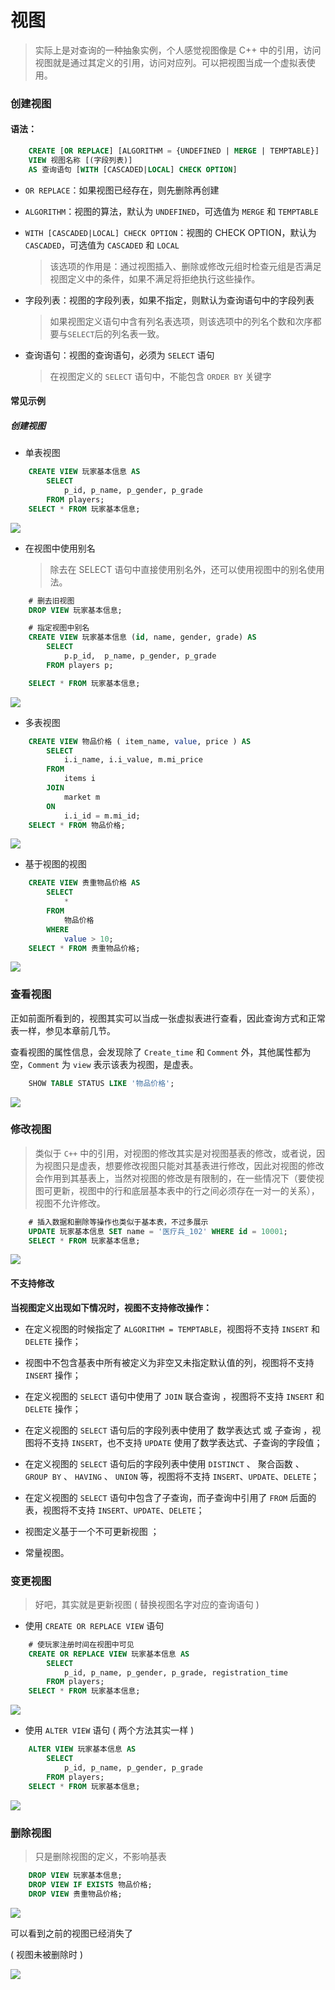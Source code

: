 # **视图**

> 实际上是对查询的一种抽象实例，个人感觉视图像是 C++ 中的引用，访问视图就是通过其定义的引用，访问对应列。可以把视图当成一个虚拟表使用。

### 创建视图

#### 语法：

```sql
    CREATE [OR REPLACE] [ALGORITHM = {UNDEFINED | MERGE | TEMPTABLE}] 
    VIEW 视图名称 [(字段列表)] 
    AS 查询语句 [WITH [CASCADED|LOCAL] CHECK OPTION]
```

+ `OR REPLACE`：如果视图已经存在，则先删除再创建

+ `ALGORITHM`：视图的算法，默认为 `UNDEFINED`，可选值为 `MERGE` 和 `TEMPTABLE`

+ `WITH [CASCADED|LOCAL] CHECK OPTION`：视图的 CHECK OPTION，默认为 `CASCADED`，可选值为 `CASCADED` 和 `LOCAL`

    > 该选项的作用是：通过视图插入、删除或修改元组时检查元组是否满足视图定义中的条件，如果不满足将拒绝执行这些操作。

+ 字段列表：视图的字段列表，如果不指定，则默认为查询语句中的字段列表

    > 如果视图定义语句中含有列名表选项，则该选项中的列名个数和次序都要与`SELECT`后的列名表一致。

+ 查询语句：视图的查询语句，必须为 `SELECT` 语句

    > 在视图定义的 `SELECT` 语句中，不能包含 `ORDER BY` 关键字

#### 常见示例

##### 创建视图

+ 单表视图

```sql
    CREATE VIEW 玩家基本信息 AS
        SELECT  
            p_id, p_name, p_gender, p_grade
        FROM players; 
    SELECT * FROM 玩家基本信息;
```

![ ](./img/3-6-1.png)

+ 在视图中使用别名

    > 除去在 SELECT 语句中直接使用别名外，还可以使用视图中的别名使用法。

```sql
    # 删去旧视图
    DROP VIEW 玩家基本信息;

    # 指定视图中别名
    CREATE VIEW 玩家基本信息 (id, name, gender, grade) AS
        SELECT
            p.p_id,  p_name, p_gender, p_grade
        FROM players p;

    SELECT * FROM 玩家基本信息;

```

![ ](./img/3-6-2.png)

+ 多表视图

```sql
    CREATE VIEW 物品价格 ( item_name, value, price ) AS
        SELECT
            i.i_name, i.i_value, m.mi_price
        FROM 
            items i
        JOIN 
            market m
        ON
            i.i_id = m.mi_id;
    SELECT * FROM 物品价格;
```

![ ](./img/3-6-3.png)

+ 基于视图的视图

```sql
    CREATE VIEW 贵重物品价格 AS
        SELECT 
            * 
        FROM 
            物品价格 
        WHERE 
            value > 10;
    SELECT * FROM 贵重物品价格;
```

![ ](./img/3-6-4.png)

### 查看视图

正如前面所看到的，视图其实可以当成一张虚拟表进行查看，因此查询方式和正常表一样，参见本章前几节。
 
查看视图的属性信息，会发现除了 `Create_time` 和 `Comment` 外，其他属性都为空，`Comment` 为 `view` 表示该表为视图，是虚表。

```sql
    SHOW TABLE STATUS LIKE '物品价格';
```

![ ](./img/3-6-5.png)

### 修改视图

> 类似于 `C++` 中的引用，对视图的修改其实是对视图基表的修改，或者说，因为视图只是虚表，想要修改视图只能对其基表进行修改，因此对视图的修改会作用到其基表上，当然对视图的修改是有限制的，在一些情况下（要使视图可更新，视图中的行和底层基本表中的行之间必须存在一对一的关系），视图不允许修改。


```sql
    # 插入数据和删除等操作也类似于基本表，不过多展示
    UPDATE 玩家基本信息 SET name = '医疗兵_102' WHERE id = 10001;
    SELECT * FROM 玩家基本信息;
```

![ ](./img/3-6-6.png)

#### 不支持修改

**当视图定义出现如下情况时，视图不支持修改操作：**

+ 在定义视图的时候指定了 `ALGORITHM = TEMPTABLE`，视图将不支持 `INSERT` 和 `DELETE` 操作；

+ 视图中不包含基表中所有被定义为非空又未指定默认值的列，视图将不支持 `INSERT` 操作；

+ 在定义视图的 `SELECT` 语句中使用了 `JOIN` 联合查询 ，视图将不支持 `INSERT` 和 `DELETE` 操作；

+ 在定义视图的 `SELECT` 语句后的字段列表中使用了 数学表达式 或 子查询 ，视图将不支持 `INSERT`，也不支持 `UPDATE` 使用了数学表达式、子查询的字段值；

+ 在定义视图的 `SELECT` 语句后的字段列表中使用 `DISTINCT` 、 聚合函数 、 `GROUP BY` 、 `HAVING` 、 `UNION` 等，视图将不支持 `INSERT`、`UPDATE`、`DELETE`；

+ 在定义视图的 `SELECT` 语句中包含了子查询，而子查询中引用了 `FROM` 后面的表，视图将不支持 `INSERT`、`UPDATE`、`DELETE`；

+ 视图定义基于一个不可更新视图 ；

+ 常量视图。

### 变更视图

> 好吧，其实就是更新视图 ( 替换视图名字对应的查询语句 )

+ 使用 `CREATE OR REPLACE VIEW` 语句

```sql
    # 使玩家注册时间在视图中可见
    CREATE OR REPLACE VIEW 玩家基本信息 AS
        SELECT  
            p_id, p_name, p_gender, p_grade, registration_time
        FROM players; 
    SELECT * FROM 玩家基本信息;
```

![ ](./img/3-6-7.png)

+ 使用 `ALTER VIEW` 语句 ( 两个方法其实一样 )

```sql
    ALTER VIEW 玩家基本信息 AS
        SELECT  
            p_id, p_name, p_gender, p_grade
        FROM players;
    SELECT * FROM 玩家基本信息;
```

![ ](./img/3-6-8.png)

### 删除视图

> 只是删除视图的定义，不影响基表

```sql
    DROP VIEW 玩家基本信息;
    DROP VIEW IF EXISTS 物品价格;
    DROP VIEW 贵重物品价格;
```

![ ](./img/3-6-9.png)

可以看到之前的视图已经消失了

( 视图未被删除时 )

![ ](./img/3-6-10.png)






